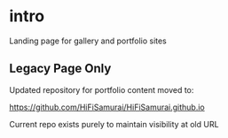 # intro
Landing page for gallery and portfolio sites

## Legacy Page Only

Updated repository for portfolio content moved to:

https://github.com/HiFiSamurai/HiFiSamurai.github.io

Current repo exists purely to maintain visibility at old URL
